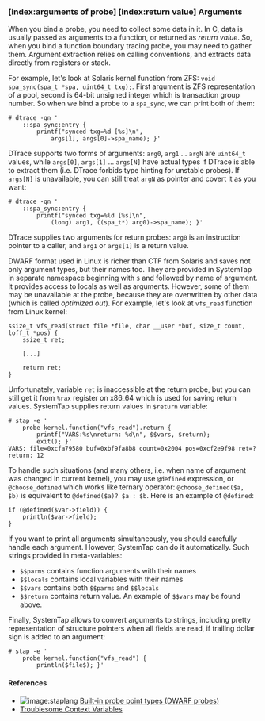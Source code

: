 ### [__index__:arguments of probe] [__index__:return value] Arguments

When you bind a probe, you need to collect some data in it. In C, data is usually passed as arguments to a function, or returned as _return value_. So, when you bind a function boundary tracing probe, you may need to gather them. Argument extraction relies on calling conventions, and extracts data directly from registers or stack.

For example, let's look at Solaris kernel function from ZFS: `void spa_sync(spa_t *spa, uint64_t txg);`. First argument is ZFS representation of a pool, second is 64-bit unsigned integer which is transaction group number. So when we bind a probe to a `spa_sync`, we can print both of them:
```
# dtrace -qn '
	::spa_sync:entry { 
		printf("synced txg=%d [%s]\n", 
			args[1], args[0]->spa_name); }' 
```

DTrace supports two forms of arguments: `arg0`, `arg1` ... `argN` are `uint64_t` values, while `args[0]`, `args[1]` ... `args[N]` have actual types if DTrace is able to extract them (i.e. DTrace forbids type hinting for unstable probes). If `args[N]` is unavailable, you can still treat `argN` as pointer and covert it as you want:
```
# dtrace -qn '
	::spa_sync:entry { 
		printf("synced txg=%ld [%s]\n", 
			(long) arg1, ((spa_t*) arg0)->spa_name); }' 
```

DTrace supplies two arguments for return probes: `arg0` is an instruction pointer to a caller, and `arg1` or `args[1]` is a return value.

DWARF format used in Linux is richer than CTF from Solaris and saves not only argument types, but their names too. They are provided in SystemTap in separate namespace beginning with `$` and followed by name of argument. It provides access to locals as well as arguments. However, some of them may be unavailable at the probe, because they are overwritten by other data (which is called _optimized out_). For example, let's look at `vfs_read` function from Linux kernel:
```
ssize_t vfs_read(struct file *file, char __user *buf, size_t count, loff_t *pos) {
	ssize_t ret;

	[...]

	return ret;
}
```

Unfortunately, variable `ret` is inaccessible at the return probe, but you can still get it from `%rax` register on x86_64 which is used for saving return values. SystemTap supplies return values in `$return` variable:
```
# stap -e '
	probe kernel.function("vfs_read").return { 
		printf("VARS:%s\nreturn: %d\n", $$vars, $return);
		exit(); }'
VARS: file=0xcfa79580 buf=0xbf9fa8b8 count=0x2004 pos=0xcf2e9f98 ret=?
return: 12
```

To handle such situations (and many others, i.e. when name of argument was changed in current kernel), you may use `@defined` expression, or `@choose_defined` which works like ternary operator: `@choose_defined($a, $b)` is equivalent to `@defined($a)? $a : $b`. Here is an example of `@defined`:
```
if (@defined($var->field)) { 
	println($var->field);
} 
```

If you want to print all arguments simultaneously, you should carefully handle each argument. However, SystemTap can do it automatically. Such strings provided in meta-variables:
 * `$$parms` contains function arguments with their names
 * `$$locals` contains local variables with their names
 * `$$vars` contains both `$$parms` and `$$locals`
 * `$$return` contains return value.
An example of `$$vars` may be found above.

Finally, SystemTap allows to convert arguments to strings, including pretty representation of structure pointers when all fields are read, if trailing dollar sign is added to an argument:
```
# stap -e '
	probe kernel.function("vfs_read") { 
		println($file$); }'
```

#### References

 * ![image:staplang](icons/staplang.png) [Built-in probe point types (DWARF probes) ](https://sourceware.org/systemtap/langref/Probe_points.html#SECTION00052000000000000000)
 * [Troublesome Context Variables](https://sourceware.org/systemtap/wiki/TipContextVariables)
